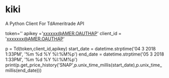 # kiki
A Python Client For TdAmeritrade API


token=''
apikey ='xxxxxx@AMER.OAUTHAP'
client_id = 'xxxxxxx@AMER.OAUTHAP'

p = Td(token,client_id,apikey)
start_date = datetime.strptime('04 3 2018  1:33PM', '%m %d %Y %I:%M%p')
end_date = datetime.strptime('05 3 2018  1:33PM', '%m %d %Y %I:%M%p')
print(p.get_price_history('SNAP',p.unix_time_millis(start_date),p.unix_time_millis(end_date)))
